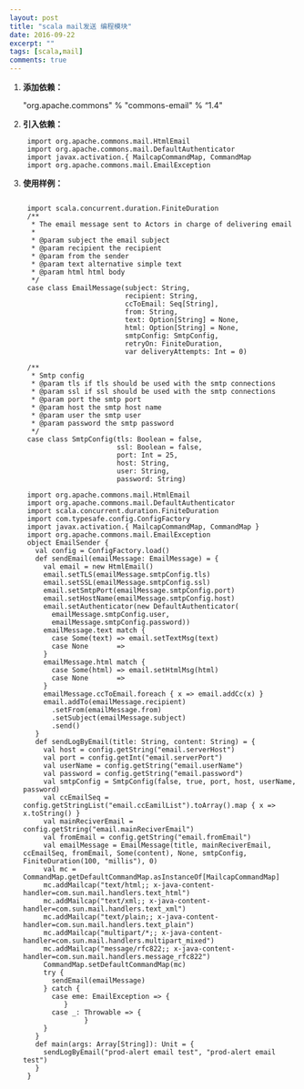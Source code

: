 ```yaml
---
layout: post
title: "scala mail发送 编程模块"
date: 2016-09-22
excerpt: ""
tags: [scala,mail]
comments: true
---
```


1. **添加依赖：**

	"org.apache.commons" % "commons-email" % “1.4"

2. **引入依赖：**
	
	<pre><code> import org.apache.commons.mail.HtmlEmail
	import org.apache.commons.mail.DefaultAuthenticator
	import javax.activation.{ MailcapCommandMap, CommandMap 
	import org.apache.commons.mail.EmailException</code></pre>

3. **使用样例：**

	<pre><code>
	import scala.concurrent.duration.FiniteDuration
	/**
	 * The email message sent to Actors in charge of delivering email
	 *
	 * @param subject the email subject
	 * @param recipient the recipient
	 * @param from the sender
	 * @param text alternative simple text
	 * @param html html body
	 */
	case class EmailMessage(subject: String,
	                        recipient: String,
	                        ccToEmail: Seq[String],
	                        from: String,
	                        text: Option[String] = None,
	                        html: Option[String] = None,
	                        smtpConfig: SmtpConfig,
	                        retryOn: FiniteDuration,
	                        var deliveryAttempts: Int = 0)
	
	/**
	 * Smtp config
	 * @param tls if tls should be used with the smtp connections
	 * @param ssl if ssl should be used with the smtp connections
	 * @param port the smtp port
	 * @param host the smtp host name
	 * @param user the smtp user
	 * @param password the smtp password
	 */
	case class SmtpConfig(tls: Boolean = false,
	                      ssl: Boolean = false,
	                      port: Int = 25,
	                      host: String,
	                      user: String,
	                      password: String)
	
	import org.apache.commons.mail.HtmlEmail
	import org.apache.commons.mail.DefaultAuthenticator
	import scala.concurrent.duration.FiniteDuration
	import com.typesafe.config.ConfigFactory
	import javax.activation.{ MailcapCommandMap, CommandMap }
	import org.apache.commons.mail.EmailException
	object EmailSender {
	  val config = ConfigFactory.load()
	  def sendEmail(emailMessage: EmailMessage) = {
	    val email = new HtmlEmail()
	    email.setTLS(emailMessage.smtpConfig.tls)
	    email.setSSL(emailMessage.smtpConfig.ssl)
	    email.setSmtpPort(emailMessage.smtpConfig.port)
	    email.setHostName(emailMessage.smtpConfig.host)
	    email.setAuthenticator(new DefaultAuthenticator(
	      emailMessage.smtpConfig.user,
	      emailMessage.smtpConfig.password))
	    emailMessage.text match {
	      case Some(text) => email.setTextMsg(text)
	      case None       =>
	    }
	    emailMessage.html match {
	      case Some(html) => email.setHtmlMsg(html)
	      case None       =>
	    }
	    emailMessage.ccToEmail.foreach { x => email.addCc(x) }
	    email.addTo(emailMessage.recipient)
	      .setFrom(emailMessage.from)
	      .setSubject(emailMessage.subject)
	      .send()
	  }
	  def sendLogByEmail(title: String, content: String) = {
	    val host = config.getString("email.serverHost")
	    val port = config.getInt("email.serverPort")
	    val userName = config.getString("email.userName")
	    val password = config.getString("email.password")
	    val smtpConfig = SmtpConfig(false, true, port, host, userName, password)
	    val ccEmailSeq = config.getStringList("email.ccEamilList").toArray().map { x => x.toString() }
	    val mainReciverEmail = config.getString("email.mainReciverEmail")
	    val fromEmail = config.getString("email.fromEmail")
	    val emailMessage = EmailMessage(title, mainReciverEmail, ccEmailSeq, fromEmail, Some(content), None, smtpConfig, 		FiniteDuration(100, "millis"), 0)
	    val mc = CommandMap.getDefaultCommandMap.asInstanceOf[MailcapCommandMap]
	    mc.addMailcap("text/html;; x-java-content-handler=com.sun.mail.handlers.text_html")
	    mc.addMailcap("text/xml;; x-java-content-handler=com.sun.mail.handlers.text_xml")
	    mc.addMailcap("text/plain;; x-java-content-handler=com.sun.mail.handlers.text_plain")
	    mc.addMailcap("multipart/*;; x-java-content-handler=com.sun.mail.handlers.multipart_mixed")
	    mc.addMailcap("message/rfc822;; x-java-content-handler=com.sun.mail.handlers.message_rfc822")
	    CommandMap.setDefaultCommandMap(mc)
	    try {
	      sendEmail(emailMessage)
	    } catch {
	      case eme: EmailException => {
	         }
	      case _: Throwable => {
	              }
	    }
	  }
	  def main(args: Array[String]): Unit = {
	    sendLogByEmail("prod-alert email test", "prod-alert email test")
	  }
	}</code></pre>